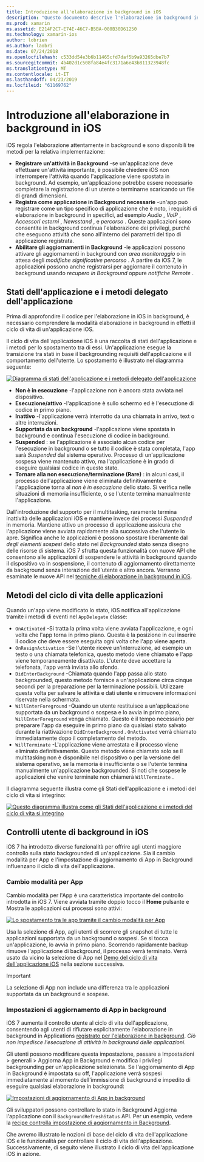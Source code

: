 ```yaml
---
title: Introduzione all'elaborazione in background in iOS
description: "Questo documento descrive l'elaborazione in background in iOS: stati dell'applicazione, i metodi del ciclo di vita dell'applicazione e all'aggiornamento di app in background."
ms.prod: xamarin
ms.assetid: E214F2C7-E74E-46C7-B5BA-080B30D61250
ms.technology: xamarin-ios
author: lobrien
ms.author: laobri
ms.date: 07/24/2018
ms.openlocfilehash: c533dd54e3b6b11465cfd7daf5b9a93265dbe7b7
ms.sourcegitcommit: 4b402d1c508fa84e4fc3171a6e43b811323948fc
ms.translationtype: MT
ms.contentlocale: it-IT
ms.lasthandoff: 04/23/2019
ms.locfileid: "61169762"
---
```

# <a name="introduction-to-backgrounding-in-ios"></a>Introduzione all'elaborazione in background in iOS

iOS regola l'elaborazione attentamente in background e sono disponibili tre metodi per la relativa implementazione:

-  **Registrare un'attività in Background** -se un'applicazione deve effettuare un'attività importante, è possibile chiedere iOS non interrompere l'attività quando l'applicazione viene spostata in background. Ad esempio, un'applicazione potrebbe essere necessario completare la registrazione di un utente o terminarne scaricando un file di grandi dimensioni.
-  **Registra come applicazione in Background necessarie** -un'app può registrare come un tipo specifico di applicazione che è noto, i requisiti di elaborazione in background in specifici, ad esempio *Audio* , *VoIP* ,  *Accessori esterni* , *Newsstand* , e *percorso* . Queste applicazioni sono consentite in background continua l'elaborazione dei privilegi, purché che eseguono attività che sono all'interno dei parametri del tipo di applicazione registrata.
-  **Abilitare gli aggiornamenti in Background** -le applicazioni possono attivare gli aggiornamenti in background con *area monitoraggio* o in attesa degli *modifiche significative percorso* . A partire da iOS 7, le applicazioni possono anche registrarsi per aggiornare il contenuto in background usando *recupero in Background* oppure *notifiche Remote* .


## <a name="application-states-and-application-delegate-methods"></a>Stati dell'applicazione e i metodi delegato dell'applicazione

Prima di approfondire il codice per l'elaborazione in iOS in background, è necessario comprendere la modalità elaborazione in background in effetti il ciclo di vita di un'applicazione iOS.

Il ciclo di vita dell'applicazione iOS è una raccolta di stati dell'applicazione e i metodi per lo spostamento tra di essi. Un'applicazione esegue la transizione tra stati in base il backgrounding requisiti dell'applicazione e il comportamento dell'utente. Lo spostamento è illustrato nel diagramma seguente:

 [![](introduction-to-backgrounding-in-ios-images/applicationlifecycle-.png "Diagramma di stati dell'applicazione e i metodi delegato dell'applicazione")](introduction-to-backgrounding-in-ios-images/applicationlifecycle-.png#lightbox)

-  **Non è in esecuzione** -l'applicazione non è ancora stata avviata nel dispositivo.
-  **Esecuzione/attivo** -l'applicazione è sullo schermo ed è l'esecuzione di codice in primo piano.
-  **Inattivo** -l'applicazione verrà interrotto da una chiamata in arrivo, text o altre interruzioni.
-  **Supportata da un background** -l'applicazione viene spostata in background e continua l'esecuzione di codice in background.
-  **Suspended** : se l'applicazione è associato alcun codice per l'esecuzione in background o se tutto il codice è stata completata, l'app sarà *Suspended* dal sistema operativo. Processo di un'applicazione sospesa viene mantenuto attivo, ma l'applicazione è in grado di eseguire qualsiasi codice in questo stato.
-  **Tornare alla non esecuzione/terminazione (Rare)** : in alcuni casi, il processo dell'applicazione viene eliminata definitivamente e l'applicazione torna al *non è in esecuzione* dello stato. Si verifica nelle situazioni di memoria insufficiente, o se l'utente termina manualmente l'applicazione.


Dall'introduzione del supporto per il multitasking, raramente termina inattività delle applicazioni iOS e mantiene invece dei processi *Suspended* in memoria. Mantiene attivo un processo di applicazione assicura che l'applicazione viene avviata rapidamente alla successiva che l'utente lo apre. Significa anche le applicazioni è possono spostare liberamente dal *degli elementi sospesi* dello stato nel *Backgrounded* stato senza disegno delle risorse di sistema. iOS 7 sfrutta questa funzionalità con nuove API che consentono alle applicazioni di sospendere le attività in background quando il dispositivo va in sospensione, il contenuto di aggiornamento direttamente da background senza interazione dell'utente e altro ancora. Verranno esaminate le nuove API nel [tecniche di elaborazione in background in iOS](~/ios/app-fundamentals/backgrounding/ios-backgrounding-techniques/index.md).

## <a name="application-lifecycle-methods"></a>Metodi del ciclo di vita delle applicazioni

Quando un'app viene modificato lo stato, iOS notifica all'applicazione tramite i metodi di eventi nel `AppDelegate` classe:

-  `OnActivated` -Si tratta la prima volta viene avviata l'applicazione, e ogni volta che l'app torna in primo piano. Questa è la posizione in cui inserire il codice che deve essere eseguita ogni volta che l'app viene aperta.
-  `OnResignActivation` -Se l'utente riceve un'interruzione, ad esempio un testo o una chiamata telefonica, questo metodo viene chiamato e l'app viene temporaneamente disattivato. L'utente deve accettare la telefonata, l'app verrà inviata allo sfondo.
-  `DidEnterBackground` -Chiamata quando l'app passa allo stato backgrounded, questo metodo fornisce a un'applicazione circa cinque secondi per la preparazione per la terminazione possibili. Utilizzare questa volta per salvare le attività e dati utente e rimuovere informazioni riservate nella schermata.
-  `WillEnterForeground` -Quando un utente restituisce a un'applicazione supportata da un background o sospesa e lo avvia in primo piano, `WillEnterForeground` venga chiamato. Questo è il tempo necessario per preparare l'app da eseguire in primo piano da qualsiasi stato salvato durante la riattivazione `DidEnterBackground` .  `OnActivated` verrà chiamato immediatamente dopo il completamento del metodo.
-  `WillTerminate` -L'applicazione viene arrestata e il processo viene eliminato definitivamente. Questo metodo viene chiamato solo se il multitasking non è disponibile nel dispositivo o per la versione del sistema operativo, se la memoria è insufficiente o se l'utente termina manualmente un'applicazione backgrounded. Si noti che sospese le applicazioni che venire terminate non chiamerà `WillTerminate` .


Il diagramma seguente illustra come gli Stati dell'applicazione e i metodi del ciclo di vita si integrino:

 [![](introduction-to-backgrounding-in-ios-images/image2.png "Questo diagramma illustra come gli Stati dell'applicazione e i metodi del ciclo di vita si integrino")](introduction-to-backgrounding-in-ios-images/image2.png#lightbox)

## <a name="user-controls-for-backgrounding-in-ios"></a>Controlli utente di background in iOS

iOS 7 ha introdotto diverse funzionalità per offrire agli utenti maggiore controllo sulla stato backgrounded di un'applicazione. Sia il cambio modalità per App e l'impostazione di aggiornamento di App in Background influenzano il ciclo di vita dell'applicazione.

### <a name="app-switcher"></a>Cambio modalità per App

Cambio modalità per l'App è una caratteristica importante del controllo introdotta in iOS 7. Viene avviata tramite doppio tocco il **Home** pulsante e Mostra le applicazioni cui processi sono attivi:

 [![](introduction-to-backgrounding-in-ios-images/app-switcher-.png "Lo spostamento tra le app tramite il cambio modalità per App")](introduction-to-backgrounding-in-ios-images/app-switcher-.png#lightbox)

Usa la selezione di App, agli utenti di scorrere gli snapshot di tutte le applicazioni supportata da un background o sospesi. Se si tocca un'applicazione, lo avvia in primo piano. Scorrendo rapidamente backup rimuove l'applicazione di background, il processo verrà terminato. Verrà usato da vicino la selezione di App nel [Demo del ciclo di vita dell'applicazione iOS](~/ios/app-fundamentals/backgrounding/application-lifecycle-demo.md) nella sezione successiva.

> [!IMPORTANT]
> La selezione di App non include una differenza tra le applicazioni supportata da un background e sospese.



### <a name="background-app-refresh-settings"></a>Impostazioni di aggiornamento di App in background

iOS 7 aumenta il controllo utente al ciclo di vita dell'applicazione, consentendo agli utenti di rifiutare esplicitamente l'elaborazione in background in Applications [registrato per l'elaborazione in background](~/ios/app-fundamentals/backgrounding/ios-backgrounding-techniques/registering-applications-to-run-in-background.md). *Ciò non impedisce l'esecuzione di attività in background delle applicazioni*.

Gli utenti possono modificare questa impostazione, passare a <span class="uiitem">Impostazioni > generali > Aggiorna App in Background</span> e modifica i privilegi backgrounding per un'applicazione selezionata. Se l'aggiornamento di App in Background è impostata su off, l'applicazione verrà sospesi immediatamente al momento dell'immissione di background e impedito di eseguire qualsiasi elaborazione in background:

 [![](introduction-to-backgrounding-in-ios-images/settings-.png "Impostazioni di aggiornamento di App in background")](introduction-to-backgrounding-in-ios-images/settings-.png#lightbox)

Gli sviluppatori possono controllare lo stato in Background Aggiorna l'applicazione con il `BackgroundRefreshStatus` API. Per un esempio, vedere la [recipe controlla impostazione di aggiornamento in Background](https://github.com/xamarin/recipes/tree/master/Recipes/ios/multitasking/check_background_refresh_setting).

Che avremo illustrato le nozioni di base del ciclo di vita dell'applicazione iOS e le funzionalità per controllare il ciclo di vita dell'applicazione. Successivamente, di seguito viene illustrato il ciclo di vita dell'applicazione iOS in azione.

